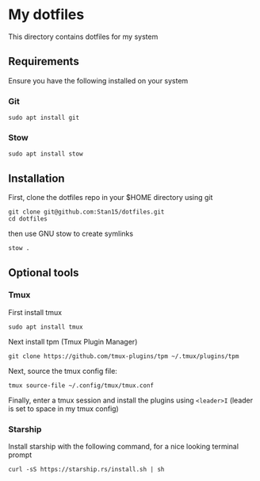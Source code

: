 # My dotfiles
This directory contains dotfiles for my system

## Requirements
Ensure you have the following installed on your system

### Git
```
sudo apt install git
```

### Stow
```
sudo apt install stow
```

## Installation
First, clone the dotfiles repo in your $HOME directory using git
```
git clone git@github.com:Stan15/dotfiles.git
cd dotfiles
```
then use GNU stow to create symlinks
```
stow .
```

## Optional tools
### Tmux
First install tmux
```
sudo apt install tmux
```

Next install tpm (Tmux Plugin Manager)
```
git clone https://github.com/tmux-plugins/tpm ~/.tmux/plugins/tpm
```

Next, source the tmux config file:
```
tmux source-file ~/.config/tmux/tmux.conf
```

Finally, enter a tmux session and install the plugins using `<leader>I` (leader is set to space in my tmux config)

### Starship
Install starship with the following command, for a nice looking terminal prompt
```
curl -sS https://starship.rs/install.sh | sh
```
